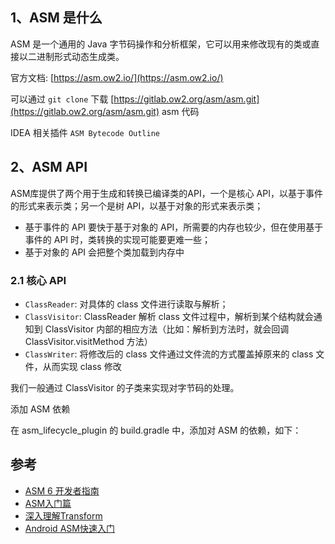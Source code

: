 ## 1、ASM 是什么

ASM 是一个通用的 Java 字节码操作和分析框架，它可以用来修改现有的类或直接以二进制形式动态生成类。

官方文档: [https://asm.ow2.io/](https://asm.ow2.io/)

可以通过 `git clone` 下载 [https://gitlab.ow2.org/asm/asm.git](https://gitlab.ow2.org/asm/asm.git)  asm 代码

IDEA 相关插件 `ASM Bytecode Outline`

## 2、ASM API

ASM库提供了两个用于生成和转换已编译类的API，一个是核心 API，以基于事件的形式来表示类；另一个是树 API，以基于对象的形式来表示类；

- 基于事件的 API 要快于基于对象的 API，所需要的内存也较少，但在使用基于事件的 API 时，类转换的实现可能要更难一些；
- 基于对象的 API 会把整个类加载到内存中

### 2.1 核心 API

- `ClassReader`: 对具体的 class 文件进行读取与解析；
- `ClassVisitor`: ClassReader 解析 class 文件过程中，解析到某个结构就会通知到 ClassVisitor 内部的相应方法（比如：解析到方法时，就会回调 ClassVisitor.visitMethod 方法）
- `ClassWriter`: 将修改后的 class 文件通过文件流的方式覆盖掉原来的 class 文件，从而实现 class 修改

我们一般通过 ClassVisitor 的子类来实现对字节码的处理。

添加 ASM 依赖

在 asm_lifecycle_plugin 的 build.gradle 中，添加对 ASM 的依赖，如下：

## 参考

- [ASM 6 开发者指南](https://github.com/dengshiwei/asm-module/blob/master/doc/ASM6%20%E5%BC%80%E5%8F%91%E8%80%85%E6%8C%87%E5%8D%97/ASM%206%20%E5%BC%80%E5%8F%91%E8%80%85%E6%8C%87%E5%8D%97.md)
- [ASM入门篇](https://segmentfault.com/a/1190000040160637)
- [深入理解Transform](https://juejin.cn/post/6844903829671002126#heading-11)
- [Android ASM快速入门](https://www.jianshu.com/p/d5333660e312)
